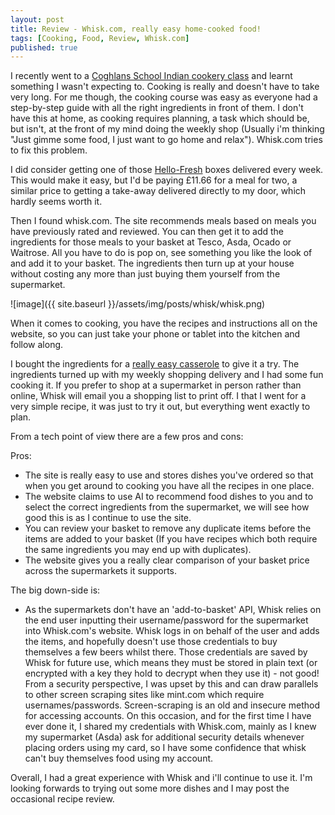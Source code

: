 ```yaml
---
layout: post
title: Review - Whisk.com, really easy home-cooked food!
tags: [Cooking, Food, Review, Whisk.com]
published: true
---
```

I recently went to a [Coghlans School Indian cookery class]("https://www.cookingexpert.co.uk/collections/daytime-short-cookery-courses") and learnt something I wasn't expecting to. 
Cooking is really and doesn't have to take very long. For me though, the cooking course was easy as everyone had a step-by-step guide with all the right ingredients in front of them. I don't have this at home, as cooking requires planning, a task which should be, but isn't, at the front of my mind doing the weekly shop (Usually i'm thinking "Just gimme some food, I just want to go home and relax"). Whisk.com tries to fix this problem.

I did consider getting one of those [Hello-Fresh](https://www.hellofresh.co.uk) boxes delivered every week. This would make it easy, but I'd be paying £11.66 for a meal for two, a similar price to getting a take-away delivered directly to my door, which hardly seems worth it.

Then I found whisk.com. The site recommends meals based on meals you have previously rated and reviewed. You can then get it to add the ingredients for those meals to your basket at Tesco, Asda, Ocado or Waitrose.
All you have to do is pop on, see something you like the look of and add it to your basket. The ingredients then turn up at your house without costing any more than just buying them yourself from the supermarket. 

![image]({{ site.baseurl }}/assets/img/posts/whisk/whisk.png)

When it comes to cooking, you have the recipes and instructions all on the website, so you can just take your phone or tablet into the kitchen and follow along.

I bought the ingredients for a [really easy casserole](https://whisk.com/recipes/from-partners?url=http%3A%2F%2Fwww.deliciousmagazine.co.uk%2Frecipes%2Feasy-sausage-casserole%2F&viewSource=Shopping%20List) to give it a try. The ingredients turned up with my weekly shopping delivery and I had some fun cooking it. If you prefer to shop at a supermarket in person rather than online, Whisk will email you a shopping list to print off. I that I went for a very simple recipe, it was just to try it out, but everything went exactly to plan.

From a tech point of view there are a few pros and cons:

Pros:
- The site is really easy to use and stores dishes you've ordered so that when you get around to cooking you have all the recipes in one place.
- The website claims to use AI to recommend food dishes to you and to select the correct ingredients from the supermarket, we will see how good this is as I continue to use the site.
- You can review your basket to remove any duplicate items before the items are added to your basket (If you have recipes which both require the same ingredients you may end up with duplicates).
- The website gives you a really clear comparison of your basket price across the supermarkets it supports.

The big down-side is:
- As the supermarkets don't have an 'add-to-basket' API, Whisk relies on the end user inputting their username/password for the supermarket into Whisk.com's website. Whisk logs in on behalf of the user and adds the items, and hopefully doesn't use those credentials to buy themselves a few beers whilst there. Those credentials are saved by Whisk for future use, which means they must be stored in plain text (or encrypted with a key they hold to decrypt when they use it) - not good! From a security perspective, I was upset by this and can draw parallels to other screen scraping sites like mint.com which require usernames/passwords. Screen-scraping is an old and insecure method for accessing accounts. On this occasion, and for the first time I have ever done it, I shared my credentials with Whisk.com, mainly as I knew my supermarket (Asda) ask for additional security details whenever placing orders using my card, so I have some confidence that whisk can't buy themselves food using my account. 

Overall, I had a great experience with Whisk and i'll continue to use it. I'm looking forwards to trying out some more dishes and I may post the occasional recipe review.



